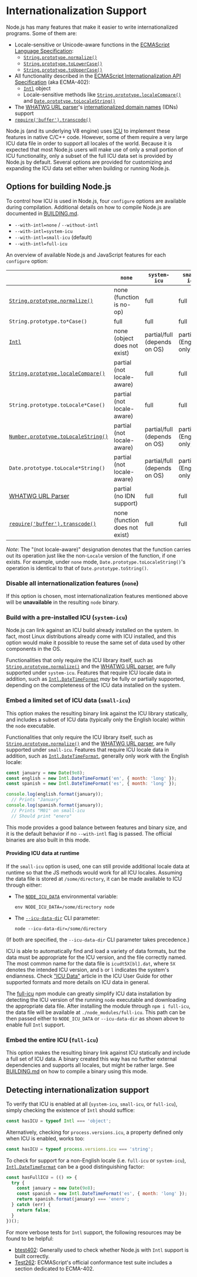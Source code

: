 # Internationalization Support

Node.js has many features that make it easier to write internationalized
programs. Some of them are:

- Locale-sensitive or Unicode-aware functions in the [ECMAScript Language
  Specification][ECMA-262]:
  - [`String.prototype.normalize()`][]
  - [`String.prototype.toLowerCase()`][]
  - [`String.prototype.toUpperCase()`][]
- All functionality described in the [ECMAScript Internationalization API
  Specification][ECMA-402] (aka ECMA-402):
  - [`Intl`][] object
  - Locale-sensitive methods like [`String.prototype.localeCompare()`][] and
    [`Date.prototype.toLocaleString()`][]
- The [WHATWG URL parser][]'s [internationalized domain names][] (IDNs) support
- [`require('buffer').transcode()`][]

Node.js (and its underlying V8 engine) uses [ICU][] to implement these features
in native C/C++ code. However, some of them require a very large ICU data file
in order to support all locales of the world. Because it is expected that most
Node.js users will make use of only a small portion of ICU functionality, only
a subset of the full ICU data set is provided by Node.js by default. Several
options are provided for customizing and expanding the ICU data set either when
building or running Node.js.

## Options for building Node.js

To control how ICU is used in Node.js, four `configure` options are available
during compilation. Additional details on how to compile Node.js are documented
in [BUILDING.md][].

- `--with-intl=none` / `--without-intl`
- `--with-intl=system-icu`
- `--with-intl=small-icu` (default)
- `--with-intl=full-icu`

An overview of available Node.js and JavaScript features for each `configure`
option:

|                                         | `none`                         | `system-icu`                 | `small-icu`            | `full-icu`
|-----------------------------------------|--------------------------------|------------------------------|------------------------|------------
| [`String.prototype.normalize()`][]      | none (function is no-op)       | full                         | full                   | full
| `String.prototype.to*Case()`            | full                           | full                         | full                   | full
| [`Intl`][]                              | none (object does not exist)   | partial/full (depends on OS) | partial (English-only) | full
| [`String.prototype.localeCompare()`][]  | partial (not locale-aware)     | full                         | full                   | full
| `String.prototype.toLocale*Case()`      | partial (not locale-aware)     | full                         | full                   | full
| [`Number.prototype.toLocaleString()`][] | partial (not locale-aware)     | partial/full (depends on OS) | partial (English-only) | full
| `Date.prototype.toLocale*String()`      | partial (not locale-aware)     | partial/full (depends on OS) | partial (English-only) | full
| [WHATWG URL Parser][]                   | partial (no IDN support)       | full                         | full                   | full
| [`require('buffer').transcode()`][]     | none (function does not exist) | full                         | full                   | full

*Note*: The "(not locale-aware)" designation denotes that the function carries
out its operation just like the non-`Locale` version of the function, if one
exists. For example, under `none` mode, `Date.prototype.toLocaleString()`'s
operation is identical to that of `Date.prototype.toString()`.

### Disable all internationalization features (`none`)

If this option is chosen, most internationalization features mentioned above
will be **unavailable** in the resulting `node` binary.

### Build with a pre-installed ICU (`system-icu`)

Node.js can link against an ICU build already installed on the system. In fact,
most Linux distributions already come with ICU installed, and this option would
make it possible to reuse the same set of data used by other components in the
OS.

Functionalities that only require the ICU library itself, such as
[`String.prototype.normalize()`][] and the [WHATWG URL parser][], are fully
supported under `system-icu`. Features that require ICU locale data in
addition, such as [`Intl.DateTimeFormat`][] *may* be fully or partially
supported, depending on the completeness of the ICU data installed on the
system.

### Embed a limited set of ICU data (`small-icu`)

This option makes the resulting binary link against the ICU library statically,
and includes a subset of ICU data (typically only the English locale) within
the `node` executable.

Functionalities that only require the ICU library itself, such as
[`String.prototype.normalize()`][] and the [WHATWG URL parser][], are fully
supported under `small-icu`. Features that require ICU locale data in addition,
such as [`Intl.DateTimeFormat`][], generally only work with the English locale:

```js
const january = new Date(9e8);
const english = new Intl.DateTimeFormat('en', { month: 'long' });
const spanish = new Intl.DateTimeFormat('es', { month: 'long' });

console.log(english.format(january));
  // Prints "January"
console.log(spanish.format(january));
  // Prints "M01" on small-icu
  // Should print "enero"
```

This mode provides a good balance between features and binary size, and it is
the default behavior if no `--with-intl` flag is passed. The official binaries
are also built in this mode.

#### Providing ICU data at runtime

If the `small-icu` option is used, one can still provide additional locale data
at runtime so that the JS methods would work for all ICU locales. Assuming the
data file is stored at `/some/directory`, it can be made available to ICU
through either:

* The [`NODE_ICU_DATA`][] environmental variable:

  ```shell
  env NODE_ICU_DATA=/some/directory node
  ```

* The [`--icu-data-dir`][] CLI parameter:

  ```shell
  node --icu-data-dir=/some/directory
  ```

(If both are specified, the `--icu-data-dir` CLI parameter takes precedence.)

ICU is able to automatically find and load a variety of data formats, but the
data must be appropriate for the ICU version, and the file correctly named.
The most common name for the data file is `icudt5X[bl].dat`, where `5X` denotes
the intended ICU version, and `b` or `l` indicates the system's endianness.
Check ["ICU Data"][] article in the ICU User Guide for other supported formats
and more details on ICU data in general.

The [full-icu][] npm module can greatly simplify ICU data installation by
detecting the ICU version of the running `node` executable and downloading the
appropriate data file. After installing the module through `npm i full-icu`,
the data file will be available at `./node_modules/full-icu`. This path can be
then passed either to `NODE_ICU_DATA` or `--icu-data-dir` as shown above to
enable full `Intl` support.

### Embed the entire ICU (`full-icu`)

This option makes the resulting binary link against ICU statically and include
a full set of ICU data. A binary created this way has no further external
dependencies and supports all locales, but might be rather large. See
[BUILDING.md][BUILDING.md#full-icu] on how to compile a binary using this mode.

## Detecting internationalization support

To verify that ICU is enabled at all (`system-icu`, `small-icu`, or
`full-icu`), simply checking the existence of `Intl` should suffice:

```js
const hasICU = typeof Intl === 'object';
```

Alternatively, checking for `process.versions.icu`, a property defined only
when ICU is enabled, works too:

```js
const hasICU = typeof process.versions.icu === 'string';
```

To check for support for a non-English locale (i.e. `full-icu` or
`system-icu`), [`Intl.DateTimeFormat`][] can be a good distinguishing factor:

```js
const hasFullICU = (() => {
  try {
    const january = new Date(9e8);
    const spanish = new Intl.DateTimeFormat('es', { month: 'long' });
    return spanish.format(january) === 'enero';
  } catch (err) {
    return false;
  }
})();
```

For more verbose tests for `Intl` support, the following resources may be found
to be helpful:

- [btest402][]: Generally used to check whether Node.js with `Intl` support is
  built correctly.
- [Test262][]: ECMAScript's official conformance test suite includes a section
  dedicated to ECMA-402.

[btest402]: https://github.com/srl295/btest402
[BUILDING.md]: https://github.com/nodejs/node/blob/master/BUILDING.md
[BUILDING.md#full-icu]: https://github.com/nodejs/node/blob/master/BUILDING.md#build-with-full-icu-support-all-locales-supported-by-icu
[`Date.prototype.toLocaleString()`]: https://developer.mozilla.org/en/docs/Web/JavaScript/Reference/Global_Objects/Date/toLocaleString
[ECMA-262]: https://tc39.github.io/ecma262/
[ECMA-402]: https://tc39.github.io/ecma402/
[full-icu]: https://www.npmjs.com/package/full-icu
[ICU]: http://icu-project.org/
["ICU Data"]: http://userguide.icu-project.org/icudata
[`--icu-data-dir`]: https://nodejs.org/api/cli.html#cli_icu_data_dir_file
[internationalized domain names]: https://en.wikipedia.org/wiki/Internationalized_domain_name
[`Intl`]: https://developer.mozilla.org/en/docs/Web/JavaScript/Reference/Global_Objects/Intl
[`Intl.DateTimeFormat`]: https://developer.mozilla.org/en-US/docs/Web/JavaScript/Reference/Global_Objects/DateTimeFormat
[`NODE_ICU_DATA`]: https://nodejs.org/api/cli.html#cli_node_icu_data_file
[`Number.prototype.toLocaleString()`]: https://developer.mozilla.org/en/docs/Web/JavaScript/Reference/Global_Objects/Number/toLocaleString
[`require('buffer').transcode()`]: https://nodejs.org/api/buffer.html#buffer_buffer_transcode_source_fromenc_toenc
[`String.prototype.localeCompare()`]: https://developer.mozilla.org/en/docs/Web/JavaScript/Reference/Global_Objects/String/localeCompare
[`String.prototype.normalize()`]: https://developer.mozilla.org/en/docs/Web/JavaScript/Reference/Global_Objects/String/normalize
[`String.prototype.toLowerCase()`]: https://developer.mozilla.org/en/docs/Web/JavaScript/Reference/Global_Objects/String/toLowerCase
[`String.prototype.toUpperCase()`]: https://developer.mozilla.org/en/docs/Web/JavaScript/Reference/Global_Objects/String/toUpperCase
[Test262]: https://github.com/tc39/test262/tree/master/test/intl402
[WHATWG URL parser]: https://nodejs.org/api/url.html#url_the_whatwg_url_api

